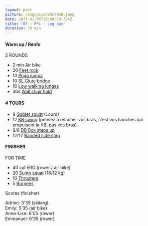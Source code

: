 ```yaml
---
layout: post
picture: /img/pics/DSC7936.jpeg
date: 2023-01-06T10:09:59.384Z
title: "07 : PPL : Leg day"
duration: 30 min
---
```

#### Warm up / Renfo

2 ROUNDS

* 2 min Air bike
* 20 [Feet rock](https://www.youtube.com/watch?v=4Vm-Yek6jqU)
* 10 [Pogo jumps](https://www.youtube.com/watch?v=dMnECxl6dsY)
* 10 [SL Glute bridge](https://www.youtube.com/watch?v=tiZWu8faIkM)
* 10 [Low walking lunges](https://www.youtube.com/watch?v=c_JmWYFNMFA)
* 30s [Wall chair hold](https://www.youtube.com/shorts/gGzTJ6HezEI)

#### 4 TOURS

* 8 [Goblet squat](https://www.youtube.com/watch?v=f-Vf2yRRqOg) (Lourd)
* 12 [KB swing](https://www.youtube.com/watch?v=KkYOW3jDhoM) (pensez à relacher vos bras, c'est vos hanches qui propulsent la KB, pas vos bras)
* 8/8 [DB Box steps up ](https://www.youtube.com/watch?v=37tVohr7LcE)
* 12/12 [Banded side step](https://www.youtube.com/shorts/UUNyxR0okO4)

#### FINISHER

FOR TIME 

* 40 cal ERG (rower / air bike)
* 20 [Sumo squat](https://www.youtube.com/watch?v=WepILpVDm4Y) (16/12 kg)
* 10 [Thrusters](https://www.youtube.com/watch?v=ktDIi7qBHHM)
* 5 [Burpees](https://www.youtube.com/watch?v=c1M1wjeZOYY)

Scores (finisher)

Adrien: 3'35 (skiierg)\
Emily: 5'35 (air bike)\
Anne-Lise: 6'05 (rower)\
Emmanuel: 6'35 (rower)